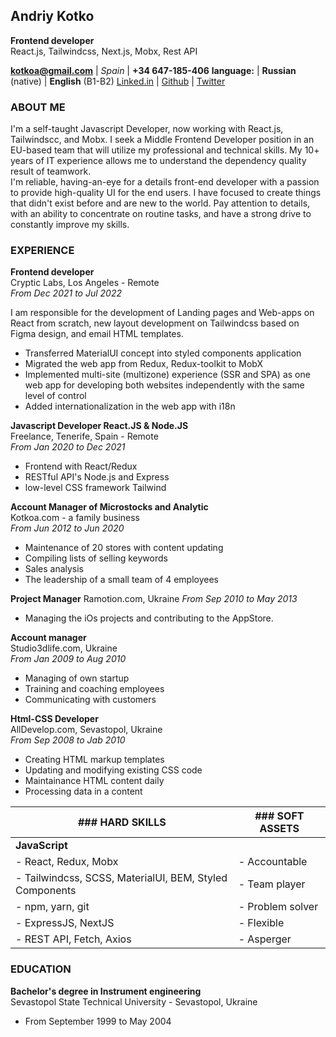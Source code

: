 ## Andriy Kotko

**Frontend developer**  
React.js, Tailwindcss, Next.js, Mobx, Rest API

**[kotkoa@gmail.com](mailto:kotkoa@gmail.com)** | _Spain_ | **+34 647-185-406**
**language:** | **Russian** (native) | **English** (B1-B2)
[Linked.in](https://www.linkedin.com/in/kotkoa/) | [Github](https://github.com/Kotkoa) | [Twitter](https://twitter.com/Kotkoa)

### ABOUT ME

I'm a self-taught Javascript Developer, now working with React.js, Tailwindscc, and Mobx. I seek a Middle Frontend Developer position in an EU-based team that will utilize my professional and technical skills. My 10+ years of IT experience allows me to understand the dependency quality result of teamwork.  
I'm reliable, having-an-eye for a details front-end developer with a passion to provide high-quality UI for the end users. I have focused to create things that didn't exist before and are new to the world. Pay attention to details, with an ability to concentrate on routine tasks, and have a strong drive to constantly improve my skills.

### EXPERIENCE

**Frontend developer**  
Cryptic Labs, Los Angeles - Remote  
_From Dec 2021 to Jul 2022_

I am responsible for the development of Landing pages and Web-apps on React from scratch, new layout development on Tailwindcss based on Figma design, and email HTML templates.

- Transferred MaterialUI concept into styled components application
- Migrated the web app from Redux, Redux-toolkit to MobX
- Implemented multi-site (multizone) experience (SSR and SPA) as one web app for developing both websites independently with the same level of control
- Added internationalization in the web app with i18n

**Javascript Developer React.JS & Node.JS**  
Freelance, Tenerife, Spain - Remote  
_From Jan 2020 to Dec 2021_

- Frontend with React/Redux
- RESTful API's Node.js and Express
- low-level CSS framework Tailwind

**Account Manager of Microstocks and Analytic**  
Kotkoa.com - a family business  
_From Jun 2012 to Jun 2020_

- Maintenance of 20 stores with content updating
- Compiling lists of selling keywords
- Sales analysis
- The leadership of a small team of 4 employees

**Project Manager**
Ramotion.com, Ukraine
_From Sep 2010 to May 2013_

- Managing the iOs projects and contributing to the AppStore.

**Account manager**  
Studio3dlife.com, Ukraine  
_From Jan 2009 to Aug 2010_

- Managing of own startup
- Training and coaching employees
- Communicating with customers

**Html-CSS Developer**  
AllDevelop.com, Sevastopol, Ukraine  
_From Sep 2008 to Jab 2010_

- Creating HTML markup templates
- Updating and modifying existing CSS code
- Maintainance HTML content daily
- Processing data in a content

| ### HARD SKILLS                                         | ### SOFT ASSETS  |
| ------------------------------------------------------- | ---------------- |
| **JavaScript**                                          |                  |
| - React, Redux, Mobx                                    | - Accountable    |
| - Tailwindcss, SCSS, MaterialUI, BEM, Styled Components | - Team player    |
| - npm, yarn, git                                        | - Problem solver |
| - ExpressJS, NextJS                                     | - Flexible       |
| - REST API, Fetch, Axios                                | - Asperger       |

### EDUCATION

**Bachelor's degree in Instrument engineering**  
Sevastopol State Technical University - Sevastopol, Ukraine

- From September 1999 to May 2004

